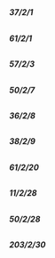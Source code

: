 

## 
##### 37/2/1





## 
##### 61/2/1





## 
##### 57/2/3





## 
##### 50/2/7





## 
##### 36/2/8





## 
##### 38/2/9





## 
##### 61/2/20





## 
##### 11/2/28





## 
##### 50/2/28





## 
##### 203/2/30



